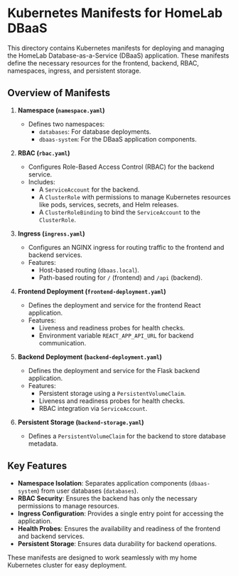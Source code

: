 # Kubernetes Manifests for HomeLab DBaaS

This directory contains Kubernetes manifests for deploying and managing the HomeLab Database-as-a-Service (DBaaS) application. These manifests define the necessary resources for the frontend, backend, RBAC, namespaces, ingress, and persistent storage.

## Overview of Manifests

1. **Namespace (`namespace.yaml`)**  
   - Defines two namespaces:
     - `databases`: For database deployments.
     - `dbaas-system`: For the DBaaS application components.

2. **RBAC (`rbac.yaml`)**  
   - Configures Role-Based Access Control (RBAC) for the backend service.
   - Includes:
     - A `ServiceAccount` for the backend.
     - A `ClusterRole` with permissions to manage Kubernetes resources like pods, services, secrets, and Helm releases.
     - A `ClusterRoleBinding` to bind the `ServiceAccount` to the `ClusterRole`.

3. **Ingress (`ingress.yaml`)**  
   - Configures an NGINX ingress for routing traffic to the frontend and backend services.
   - Features:
     - Host-based routing (`dbaas.local`).
     - Path-based routing for `/` (frontend) and `/api` (backend).

4. **Frontend Deployment (`frontend-deployment.yaml`)**  
   - Defines the deployment and service for the frontend React application.
   - Features:
     - Liveness and readiness probes for health checks.
     - Environment variable `REACT_APP_API_URL` for backend communication.

5. **Backend Deployment (`backend-deployment.yaml`)**  
   - Defines the deployment and service for the Flask backend application.
   - Features:
     - Persistent storage using a `PersistentVolumeClaim`.
     - Liveness and readiness probes for health checks.
     - RBAC integration via `ServiceAccount`.

6. **Persistent Storage (`backend-storage.yaml`)**  
   - Defines a `PersistentVolumeClaim` for the backend to store database metadata.

## Key Features

- **Namespace Isolation**: Separates application components (`dbaas-system`) from user databases (`databases`).
- **RBAC Security**: Ensures the backend has only the necessary permissions to manage resources.
- **Ingress Configuration**: Provides a single entry point for accessing the application.
- **Health Probes**: Ensures the availability and readiness of the frontend and backend services.
- **Persistent Storage**: Ensures data durability for backend operations.

These manifests are designed to work seamlessly with my home Kubernetes cluster for easy deployment.

